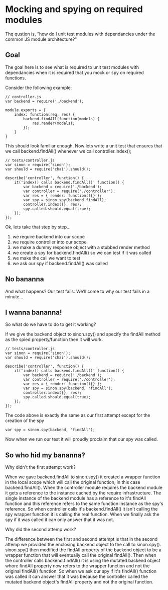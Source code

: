 Mocking and spying on required modules
======================================

Thq qustion is, "how do I unit test modules with dependancies under the common JS
module architecture?"

Goal
----

The goal here is to see what is required to unit test modules with dependancies when
it is required that you mock or spy on required functions.

Consider the following example:

    // controller.js
    var backend = require('./backend');

    module.exports = {
        index: function(req, res) {
            backend.findAll(function(models) {
                res.render(models);
            });
        }
    }

This should look familiar enough. Now lets write a unit test that ensures that we call
backend.findAll() whenever we call controller.index();

    // tests/controller.js
    var sinon = require('sinon');
    var should = require('chai').should();

    describe('controller', function() {
        it('index() calls backend.findAll()' function() {
            var backend = require('./backend');
            var controller = require('./controller');
            var res = { render: function(){} };
            var spy = sinon.spy(backend.findAll);
            controller.index({}, res);
            spy.called.should.equal(true);
        });
    });

Ok, lets take that step by step...

1. we require backend into our scope
2. we require controller into our scope
3. we make a dummy response object with a stubbed render method
4. we create a spy for backend.findAll() so we can test if it was called
5. we make the call we want to test
6. we ask our spy if backend.findAll() was called

No bananna
----------

And what happens? Our test fails. We'll come to why our test fails in a minute...

I wanna bananna!
----------------

So what do we have to do to get it working? 

If we give the backend object to sinon.spy() and specify the findAll method as the
spied property/function then it will work.

    // tests/controller.js
    var sinon = require('sinon');
    var should = require('chai').should();

    describe('controller', function() {
        it('index() calls backend.findAll()' function() {
            var backend = require('./backend');
            var controller = require('./controller');
            var res = { render: function(){} };
            var spy = sinon.spy(backend, 'findAll');
            controller.index({}, res);
            spy.called.should.equal(true);
        });
    });

The code above is exactly the same as our first attempt except for the creation of
the spy

    var spy = sinon.spy(backend, 'findAll');

Now when we run our test it will proudly proclaim that our spy was called.

So who hid my bananna?
----------------------

Why didn't the first attempt work?

When we gave backend.findAll to sinon.spy() it created a wrapper function in the local
scope which will call the original function, in this case backend.findAll(). When
the controller module requires the backend module it gets a reference to the instance
cached by the require infrastructure. The single instance of the backend module has a
reference to it's findAll function and this reference refers to the same function instance
as the spy's reference. So when controller calls it's backend.findAll() it isn't calling the
spy wrapper function it is calling the real function. When we finally ask the spy if it
was called it can only answer that it was not.

Why did the second attemp work?

The difference between the first and second attempt is that in the second attemp we provided
the enclosing backend object to the call to sinon.spy(). sinon.spy() then modified the
findAll property of the backend object to be a wrapper function that will eventually call
the original findAll(). Then when the controller calls backend.findAll() it is using the
mutated backend object whore findAll property now refers to the wrapper function and not the 
original findAll() function. So when we ask our spy if it's findAll() function was called
it can answer that it was because the controller called the mutated backend object's findAll
property and not the original function.